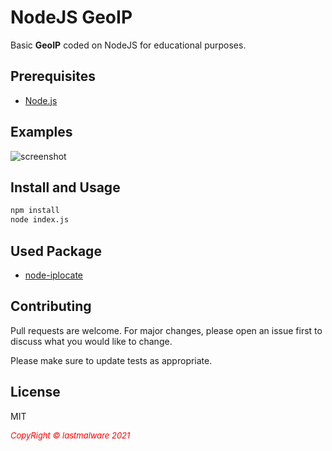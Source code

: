 # NodeJS GeoIP

Basic **GeoIP** coded on NodeJS for educational purposes.

## Prerequisites

* [Node.js](https://nodejs.org/)

## Examples

![screenshot](https://media.discordapp.net/attachments/750439917003341824/755821863401160834/unknown.png?width=429&height=219)

## Install and Usage

```bash
npm install
node index.js
```

## Used Package

* [node-iplocate](https://www.npmjs.com/package/node-iplocate)

## Contributing
Pull requests are welcome. For major changes, please open an issue first to discuss what you would like to change.

Please make sure to update tests as appropriate.

## License

MIT


 <i style='text-align: center; color: red;font-size: 13px;'>CopyRight © lastmalware 2021</i> 
